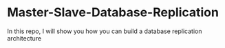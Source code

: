 # Master-Slave-Database-Replication
In this repo, I will show you how you can build a database replication architecture 
